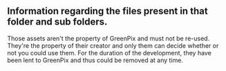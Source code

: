 ## Information regarding the files present in that folder and sub folders.

Those assets aren't the property of GreenPix and must not be re-used.
They're the property of their creator and only them can decide whether or not
you could use them.
For the duration of the development, they have been lent to GreenPix and thus
could be removed at any time.
